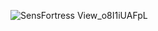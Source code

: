 ![SensFortress View_o8I1iUAFpL](https://user-images.githubusercontent.com/49918134/74938323-1651c180-53ee-11ea-8549-2fbac22b0ec6.jpg)
